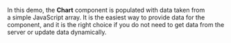 In&nbsp;this demo, the **Chart** component is&nbsp;populated with data taken from a&nbsp;simple JavaScript array. It&nbsp;is&nbsp;the easiest way to&nbsp;provide data for the component, and it&nbsp;is&nbsp;the right choice if&nbsp;you do&nbsp;not need to&nbsp;get data from the server or&nbsp;update data dynamically.